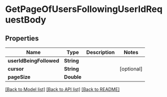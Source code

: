 # GetPageOfUsersFollowingUserIdRequestBody

## Properties
Name | Type | Description | Notes
------------ | ------------- | ------------- | -------------
**userIdBeingFollowed** | **String** |  | 
**cursor** | **String** |  | [optional] 
**pageSize** | **Double** |  | 

[[Back to Model list]](../README.md#documentation-for-models) [[Back to API list]](../README.md#documentation-for-api-endpoints) [[Back to README]](../README.md)



